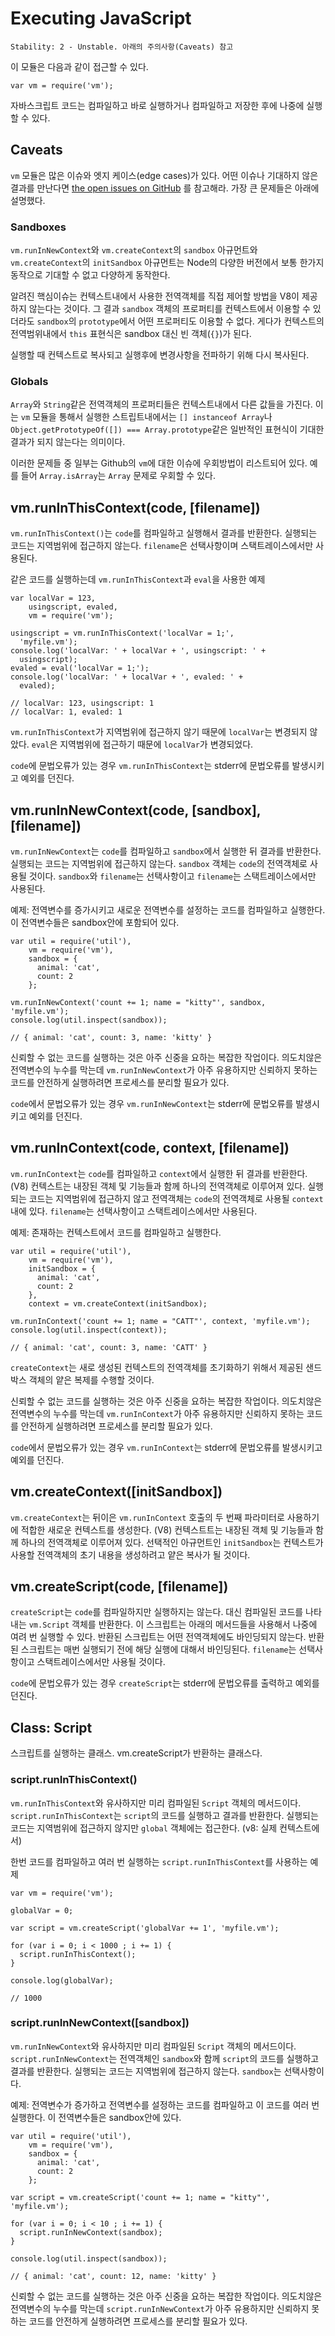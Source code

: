 # Executing JavaScript

    Stability: 2 - Unstable. 아래의 주의사항(Caveats) 참고

<!--name=vm-->

이 모듈은 다음과 같이 접근할 수 있다.

    var vm = require('vm');

자바스크립트 코드는 컴파일하고 바로 실행하거나 컴파일하고 저장한 후에 나중에 실행할 수 있다.

## Caveats

`vm` 모듈은 많은 이슈와 엣지 케이스(edge cases)가 있다. 어떤 이슈나
기대하지 않은 결과를 만난다면
[the open issues on
GitHub](https://github.com/joyent/node/issues?labels=vm&state=open)
를 참고해라. 가장 큰 문제들은 아래에 설명했다.

### Sandboxes

`vm.runInNewContext`와 `vm.createContext`의 `sandbox` 아규먼트와
`vm.createContext`의 `initSandbox` 아규먼트는 Node의 다양한 버전에서
보통 한가지 동작으로 기대할 수 없고 다양하게 동작한다.

알려진 핵심이슈는 컨텍스트내에서 사용한 전역객체를 직접 제어할 방법을 V8이 제공하지
않는다는 것이다. 그 결과 `sandbox` 객체의 프로퍼티를 컨텍스트에서 이용할 수
있더라도 `sandbox`의 `prototype`에서 어떤 프로퍼티도 이용할 수 없다. 게다가
컨텍스트의 전역범위내에서 `this` 표현식은 sandbox 대신 빈 객체(`{}`)가 된다.

실행할 때 컨텍스트로 복사되고 실행후에 변경사항을 전파하기 위해 다시 복사된다.

### Globals

`Array`와 `String`같은 전역객체의 프로퍼티들은 컨텍스트내에서 다른 값들을 가진다.
이는 `vm` 모듈을 통해서 실행한 스트립트내에서는 `[] instanceof Array`나
`Object.getPrototypeOf([]) === Array.prototype`같은 일반적인 표현식이
기대한 결과가 되지 않는다는 의미이다.

이러한 문제들 중 일부는 Github의 `vm`에 대한 이슈에 우회방법이 리스트되어 있다.
예를 들어 `Array.isArray`는 `Array` 문제로 우회할 수 있다.

## vm.runInThisContext(code, [filename])

`vm.runInThisContext()`는 `code`를 컴파일하고 실행해서 결과를 반환한다. 실행되는 코드는
지역범위에 접근하지 않는다. `filename`은 선택사항이며 스택트레이스에서만 사용된다.

같은 코드를 실행하는데 `vm.runInThisContext`과 `eval`을 사용한 예제

    var localVar = 123,
        usingscript, evaled,
        vm = require('vm');

    usingscript = vm.runInThisContext('localVar = 1;',
      'myfile.vm');
    console.log('localVar: ' + localVar + ', usingscript: ' +
      usingscript);
    evaled = eval('localVar = 1;');
    console.log('localVar: ' + localVar + ', evaled: ' +
      evaled);

    // localVar: 123, usingscript: 1
    // localVar: 1, evaled: 1

`vm.runInThisContext`가 지역범위에 접근하지 않기 때문에 `localVar`는 변경되지 않았다.
`eval`은 지역범위에 접근하기 때문에 `localVar`가 변경되었다.

`code`에 문법오류가 있는 경우 `vm.runInThisContext`는 stderr에 문법오류를 발생시키고 예외를
던진다.


## vm.runInNewContext(code, [sandbox], [filename])

`vm.runInNewContext`는 `code`를 컴파일하고 `sandbox`에서 실행한 뒤 결과를 반환한다.
실행되는 코드는 지역범위에 접근하지 않는다. `sandbox` 객체는 `code`의 전역객체로 사용될
것이다.
`sandbox`와 `filename`는 선택사항이고 `filename`는 스택트레이스에서만 사용된다.

예제: 전역변수를 증가시키고 새로운 전역변수를 설정하는 코드를 컴파일하고 실행한다.
이 전역변수들은 sandbox안에 포함되어 있다.

    var util = require('util'),
        vm = require('vm'),
        sandbox = {
          animal: 'cat',
          count: 2
        };

    vm.runInNewContext('count += 1; name = "kitty"', sandbox, 'myfile.vm');
    console.log(util.inspect(sandbox));

    // { animal: 'cat', count: 3, name: 'kitty' }

신뢰할 수 없는 코드를 실행하는 것은 아주 신중을 요하는 복잡한 작업이다. 의도치않은 전역변수의 누수를 막는데
`vm.runInNewContext`가 아주 유용하지만 신뢰하지 못하는 코드를 안전하게 실행하려면 프로세스를 분리할 필요가
있다.

`code`에서 문법오류가 있는 경우 `vm.runInNewContext`는 stderr에 문법오류를 발생시키고
예외를 던진다.

## vm.runInContext(code, context, [filename])

`vm.runInContext`는 `code`를 컴파일하고 `context`에서 실행한 뒤 결과를 반환한다.
(V8) 컨텍스트는 내장된 객체 및 기능들과 함께 하나의 전역객체로 이루어져 있다.
실행되는 코드는 지역범위에 접근하지 않고 전역객체는 `code`의 전역객체로 사용될
`context`내에 있다.
`filename`는 선택사항이고 스택트레이스에서만 사용된다.

예제: 존재하는 컨텍스트에서 코드를 컴파일하고 실행한다.

    var util = require('util'),
        vm = require('vm'),
        initSandbox = {
          animal: 'cat',
          count: 2
        },
        context = vm.createContext(initSandbox);

    vm.runInContext('count += 1; name = "CATT"', context, 'myfile.vm');
    console.log(util.inspect(context));

    // { animal: 'cat', count: 3, name: 'CATT' }

`createContext`는 새로 생성된 컨텍스트의 전역객체를 초기화하기 위해서 제공된 샌드박스 객체의 얕은 복제를
수행할 것이다.

신뢰할 수 없는 코드를 실행하는 것은 아주 신중을 요하는 복잡한 작업이다. 의도치않은 전역변수의 누수를 막는데
`vm.runInContext`가 아주 유용하지만 신뢰하지 못하는 코드를 안전하게 실행하려면 프로세스를 분리할 필요가
있다.

`code`에서 문법오류가 있는 경우 `vm.runInContext`는 stderr에 문법오류를 발생시키고
예외를 던진다.

## vm.createContext([initSandbox])

`vm.createContext`는 뒤이은 `vm.runInContext` 호출의 두 번째 파라미터로 사용하기에 적합한 새로운
컨텍스트를 생성한다. (V8) 컨텍스트트는 내장된 객체 및 기능들과 함께 하나의 전역객체로 이루어져 있다.
선택적인 아규먼트인 `initSandbox`는 컨텍스트가 사용할 전역객체의 초기 내용을 생성하려고 얕은
복사가 될 것이다.

## vm.createScript(code, [filename])

`createScript`는 `code`를 컴파일하지만 실행하지는 않는다. 대신 컴파일된 코드를 나타내는
`vm.Script` 객체를 반환한다. 이 스크립트는 아래의 메서드들을 사용해서 나중에 여려 번
실행할 수 있다. 반환된 스크립트는 어떤 전역객체에도 바인딩되지 않는다. 반환된 스크립트는 매번
실행되기 전에 해당 실행에 대해서 바인딩된다. `filename`는 선택사항이고 스택트레이스에서만
사용될 것이다.

`code`에 문법오류가 있는 경우 `createScript`는 stderr에 문법오류를 출력하고
예외를 던진다.


## Class: Script

스크립트를 실행하는 클래스. vm.createScript가 반환하는 클래스다.

### script.runInThisContext()

`vm.runInThisContext`와 유사하지만 미리 컴파일된 `Script` 객체의 메서드이다.
`script.runInThisContext`는 `script`의 코드를 실행하고 결과를 반환한다.
실행되는 코드는 지역범위에 접근하지 않지만 `global` 객체에는 접근한다.
(v8: 실제 컨텍스트에서)

한번 코드를 컴파일하고 여러 번 실행하는 `script.runInThisContext`를 사용하는 예제

    var vm = require('vm');

    globalVar = 0;

    var script = vm.createScript('globalVar += 1', 'myfile.vm');

    for (var i = 0; i < 1000 ; i += 1) {
      script.runInThisContext();
    }

    console.log(globalVar);

    // 1000


### script.runInNewContext([sandbox])

`vm.runInNewContext`와 유사하지만 미리 컴파일된 `Script` 객체의 메서드이다.
`script.runInNewContext`는 전역객체인 `sandbox`와 함께 `script`의 코드를 실행하고 결과를 반환한다.
실행되는 코드는 지역범위에 접근하지 않는다. `sandbox`는 선택사항이다.

예제: 전역변수가 증가하고 전역변수를 설정하는 코드를 컴파일하고 이 코드를 여러 번 실행한다.
이 전역변수들은 sandbox안에 있다.

    var util = require('util'),
        vm = require('vm'),
        sandbox = {
          animal: 'cat',
          count: 2
        };

    var script = vm.createScript('count += 1; name = "kitty"', 'myfile.vm');

    for (var i = 0; i < 10 ; i += 1) {
      script.runInNewContext(sandbox);
    }

    console.log(util.inspect(sandbox));

    // { animal: 'cat', count: 12, name: 'kitty' }

신뢰할 수 없는 코드를 실행하는 것은 아주 신중을 요하는 복잡한 작업이다. 의도치않은 전역변수의 누수를 막는데
`script.runInNewContext`가 아주 유용하지만 신뢰하지 못하는 코드를 안전하게 실행하려면 프로세스를
분리할 필요가 있다.
